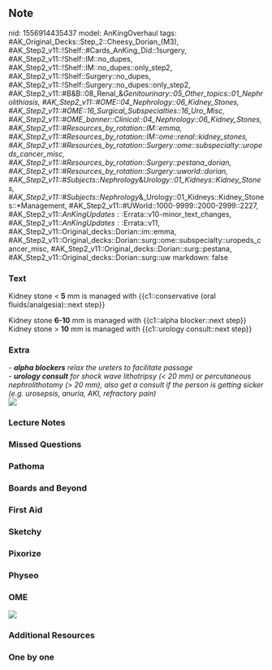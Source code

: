 ## Note
nid: 1556914435437
model: AnKingOverhaul
tags: #AK_Original_Decks::Step_2::Cheesy_Dorian_(M3), #AK_Step2_v11::!Shelf::#Cards_AnKing_Did::1surgery, #AK_Step2_v11::!Shelf::IM::no_dupes, #AK_Step2_v11::!Shelf::IM::no_dupes::only_step2, #AK_Step2_v11::!Shelf::Surgery::no_dupes, #AK_Step2_v11::!Shelf::Surgery::no_dupes::only_step2, #AK_Step2_v11::#B&B::08_Renal_&_Genitourinary::05_Other_topics::01_Nephrolithiasis, #AK_Step2_v11::#OME::04_Nephrology::06_Kidney_Stones, #AK_Step2_v11::#OME::16_Surgical_Subspecialties::16_Uro_Misc, #AK_Step2_v11::#OME_banner::Clinical::04_Nephrology::06_Kidney_Stones, #AK_Step2_v11::#Resources_by_rotation::IM::emma, #AK_Step2_v11::#Resources_by_rotation::IM::ome::renal::kidney_stones, #AK_Step2_v11::#Resources_by_rotation::Surgery::ome::subspecialty::uropeds_cancer_misc, #AK_Step2_v11::#Resources_by_rotation::Surgery::pestana_dorian, #AK_Step2_v11::#Resources_by_rotation::Surgery::uworld::dorian, #AK_Step2_v11::#Subjects::Nephrology_&_Urology::01_Kidneys::Kidney_Stones, #AK_Step2_v11::#Subjects::Nephrology_&_Urology::01_Kidneys::Kidney_Stones::*Management, #AK_Step2_v11::#UWorld::1000-9999::2000-2999::2227, #AK_Step2_v11::$AnKingUpdates::$Errata::v10-minor_text_changes, #AK_Step2_v11::$AnKingUpdates::$Errata::v11, #AK_Step2_v11::Original_decks::Dorian::im::emma, #AK_Step2_v11::Original_decks::Dorian::surg::ome::subspecialty::uropeds_cancer_misc, #AK_Step2_v11::Original_decks::Dorian::surg::pestana, #AK_Step2_v11::Original_decks::Dorian::surg::uw
markdown: false

### Text
Kidney stone < <b>5</b> mm is managed with {{c1::conservative
(oral fluids/analgesia)::next step}}
<div>
  Kidney stone <b>6-10</b> mm is managed with {{c1::alpha
  blocker::next step}}
</div>
<div>
  Kidney stone > <b>10</b> mm is managed with {{c1::urology
  consult::next step}}
</div>

### Extra
<div>
  <div>
    <i>- <b>alpha blockers</b> relax the ureters to facilitate
    passage</i>
  </div>
  <div>
    <i>- <b>urology consult</b> for shock wave lithotripsy (< 20
    mm) or percutaneous nephrolithotomy (> 20 mm), also get a
    consult if the person is getting sicker (e.g. urosepsis,
    anuria, AKI, refractory pain)</i>
  </div>
  <div>
    <i><img src="paste-4878554567278595.jpg"></i>
  </div>
</div>

### Lecture Notes


### Missed Questions


### Pathoma


### Boards and Beyond


### First Aid


### Sketchy


### Pixorize


### Physeo


### OME
<div class="ome-widget">
  <a href=
  "https://onlinemeded.org/spa/nephrology/kidney-stones/acquire?ref=anki">
  <img src="_OME_AnkiFlashcards_Lesson_3.png"></a>
</div>

### Additional Resources


### One by one

